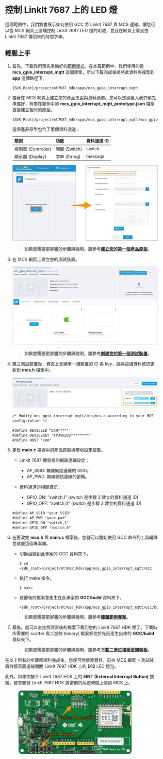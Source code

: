 # 控制 LinkIt 7687 上的 LED 燈

這個範例中，我們將會展示如何使用 GCC 將 LinkIt 7687 與 MCS 連線。讓您可以從 MCS 網頁上遠端控制 LinkIt 7687 LED 燈的明滅，並且在網頁上看到由 LinkIt 7687 傳回來的時間字串。

## 輕鬆上手
1. 首先，下載我們預先準備好的[範例程式](https://github.com/Mediatek-Cloud/mcs.c-examples/archive/master.zip)。在本篇範例中，我們使用的是 **mcs\_gpio\_interrupt\_mqtt** 這個專案，所以下載完成後請將此資料夾複製到 **app** 這個路徑下。

	```
	{SDK_Root}/project/mt7687_hdk/apps/mcs_gpio_interrupt_mqtt
	```

2. 接著在 MCS 網頁上建立您的產品原型與資料通道。您可以透過匯入我們預先準備好，附帶在範例中的 **mcs\_gpio\_interrupt\_mqtt\_prototype.json** 檔案直接建立相同的原型。

	```
	{SDK_Root}/project/mt7687_hdk/apps/mcs_gpio_interrupt_mqtt/mcs_gpio_interrupt_mqtt_prototype.json
	```
	這個產品原型包含了兩個資料通道：
	
	| 類別 | 功能 | 資料通道 ID |
	| :--- |:---| :---|
	| 控制器 (Controller) | 開關 (Switch) | switch |
	| 顯示器 (Display) | 字串 (String) | message |
	
	![](../images/7687/img_7687_create_prod.png)
	> **如果您需要更詳盡的步驟與說明，請參考[建立您的第一個產品原型](https://mcs.mediatek.com/resources/latest/tutorial/getting_started#create-your-first-prototype)。**
	
3. 在 MCS 網頁上建立您的測試裝置。

	![](../images/7687/img_7687_create_device.png)
	> **如果您需要更詳盡的步驟與說明，請參考[創建您的第一個測試裝置](https://mcs.mediatek.com/resources/latest/tutorial/getting_started#create-your-first-test-device)。**
	
4. 建立測試裝置後，頁面上會顯示一組裝置的 ID 與 key，請將這組資料資訊更新到  **mcs.h** 檔案中。

	![](../images/7687/img_7687_device_id_key.png)
	
	```
	/* Modify mcs_gpio_interrupt_mqtt/inc/mcs.h according to your MCS configuration */ 
	
 	#define DEVICEID "DbH****"
 	#define DEVICEKEY "TPJVm3Dy********"
 	#define HOST "com"
	```
	
5. 更改 **main.c** 檔案中的產品原型與環境設定變數。

	* LinkIt 7687 開發板的網路連線設定：
		* AP_SSID: 無線網路連線的 SSID。
		* AP_PWD: 無線網路連線的密碼。

	* 資料通道的相關資訊：
		* GPIO_ON: "switch,1" (switch 是步驟 2 建立的資料通道 ID)
		* GPIO_OFF: "switch,0" (switch 是步驟 2 建立的資料通道 ID)

	```
	#define AP_SSID "your_SSID"  
	#define AP_PWD "your_pwd"
	#define GPIO_ON "switch,1"
	#define GPIO_OFF "switch,0"
	```
	
6. 在更改完 **mcs.h** 與 **main.c** 檔案後，您就可以開始使用 GCC 命令列工具編譯並建置這個專案囉。

	* 切換目錄到此專案的 GCC 資料夾下。
		
		```
		$ cd <sdk_root>/project/mt7687_hdk/app/mcs_gpio_interrupt_mqtt/GCC
		```
	* 執行 make 指令。
		
		```
		$ make
		```
	* 建置後的檔案會產生在此專案的 **GCC/build** 資料夾下。		
		```
		<sdk_root>/project/mt7687_hdk/app/mcs_gpio_interrupt_mqtt/GCC/build  
		```
		
	> **如果您需要更詳盡的步驟與說明，請參考[建置範例專案](https://docs.labs.mediatek.com/resource/mt7687-mt7697/en/get-started-linkit-7687-hdk/gcc-arm-embedded-command-line-tools-free/build-an-example-project)。**
	
7. 最後，就可以直接將建置後的檔案下載到您的 LinkIt 7687 HDK 裡了。下載時所需要的 scatter 與二進制 (binary) 檔案都位於先前產生出來的 **GCC/build** 資料夾下。

	> **如果您需要更詳盡的步驟與說明，請參考[下載二進位檔案至開發板](https://docs.labs.mediatek.com/resource/mt7687-mt7697/en/get-started-linkit-7687-hdk/gcc-arm-embedded-command-line-tools-free/download-a-pre-built-binary-example)。**

在以上所有的步驟都順利完成後，您便可開啟瀏覽器，前往 MCS 網頁 > 測試裝置詳情頁面遠端開關 LinkIt 7687 HDK 上的 **D12** LED 燈泡。

此外，如果你按下 LinkIt 7687 HDK 上的 **EINT (External Interrupt Button)** 按鈕，便會觸發 LinkIt 7687 HDK 將當前的系統時間上傳到 MCS 上。

![](../images/7687/img_7687_hdk.png)
